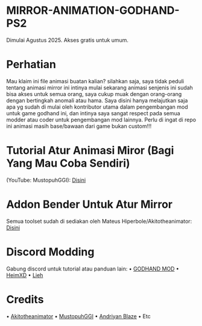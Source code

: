 # MIRROR-ANIMATION-GODHAND-PS2
Dimulai Agustus 2025. Akses gratis untuk umum.
# Perhatian 
Mau klaim ini file animasi buatan kalian? silahkan saja, saya tidak peduli tentang animasi mirror ini intinya mulai sekarang animasi senjenis ini sudah bisa akses untuk semua orang, saya cukup muak dengan orang-orang dengan bertingkah anomali atau hama. Saya disini hanya melajutkan saja apa yg sudah di mulai oleh kontributor utama dalam pengembangan mod untuk game godhand ini, dan intinya saya sangat respect pada semua modder atau coder untuk pengembangan mod lainnya. Perlu di ingat di repo ini animasi masih base/bawaan dari game bukan custom!!!
# Tutorial Atur Animasi Miror (Bagi Yang Mau Coba Sendiri)
(YouTube: MustopuhGGI): [Disini](https://youtu.be/Q24vA51urb4?si=WmcGybUgylWKdttt)
# Addon Bender Untuk Atur Mirror
Semua toolset sudah di sediakan oleh Mateus Hiperbole/Akitotheanimator: [Disini](https://github.com/akitotheanimator)
# Discord Modding
Gabung discord untuk tutorial atau panduan lain: 
• [GODHAND MOD](https://discord.gg/FQu9eFBX)
• [HeimXD](https://discord.gg/dATFaMQt)
• [Lieh](https://discord.gg/954jG8ms)
# Credits
• [Akitotheanimator](https://github.com/akitotheanimator)
• [MustopuhGGI](https://youtube.com/@mustopuhggi?si=xY7X5OCWXMmbIjNp)
• [Andriyan Blaze](https://www.facebook.com/andriyan.blaze.35?mibextid=ZbWKwL)
• Etc

